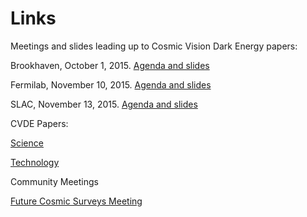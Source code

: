 # Links

Meetings and slides leading up to Cosmic Vision Dark Energy papers:

Brookhaven, October 1, 2015. [Agenda and slides](https://indico.bnl.gov/categoryDisplay.py?categId=124)

Fermilab, November 10, 2015. [Agenda and slides](https://indico.fnal.gov/conferenceOtherViews.py?view=standard&confId=10639)

SLAC, November 13, 2015. [Agenda and slides](https://indico.fnal.gov/conferenceDisplay.py?confId=10842)

CVDE Papers:

[Science](https://arxiv.org/pdf/1604.07626.pdf)

[Technology](https://arxiv.org/abs/1604.07821)

Community Meetings

[Future Cosmic Surveys Meeting](https://kicp-workshops.uchicago.edu/FutureSurveys/index.php)
